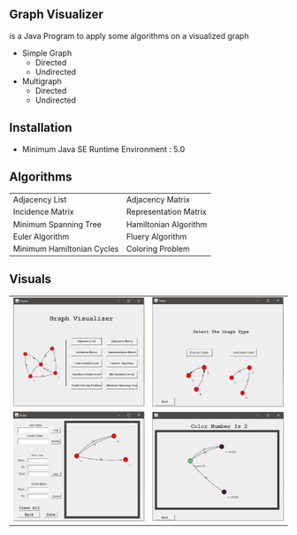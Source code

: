 ## Graph Visualizer

is a Java Program to apply some algorithms on a visualized graph
  - Simple Graph
    - Directed
    - Undirected
  - Multigraph
    - Directed
    - Undirected

## Installation

 - Minimum Java SE Runtime Environment : 5.0 
 
## Algorithms
<p align="center">
   <table>
  <tr>
    <td> Adjacency List </td>
    <td> Adjacency Matrix</td>
  </tr>
  <tr>
    <td> Incidence Matrix </td>
    <td> Representation Matrix </td>
  </tr>
  <tr>
    <td> Minimum Spanning Tree</td>
    <td> Hamiltonian Algorithm</td>
  </tr>
  <tr>
    <td> Euler Algorithm</td>
    <td> Fluery Algorithm</td>
  </tr>
  <tr>
    <td> Minimum Hamiltonian Cycles </td>
    <td> Coloring Problem </td>
  </tr>
  </table>
 </p>
  
## Visuals

 <table align="center">
  <tr>
    <td>  <img src="screenshot1.PNG" width="400" title="hover text"></td>
    <td>  <img src="screenshot2.PNG" width="400" title="hover text"></td>
  </tr>
  <tr>
    <td>  <img src="screenshot3.PNG" width="400" title="hover text"> </td>
    <td>  <img src="screenshot4.PNG" width="400" title="hover text"> </td>
  </tr>
  </table>
